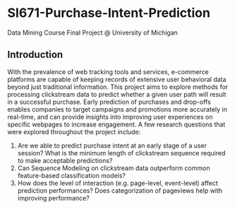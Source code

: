 # SI671-Purchase-Intent-Prediction
Data Mining Course Final Project @ University of Michigan
## Introduction
With the prevalence of web tracking tools and services, e-commerce platforms are capable of keeping records of extensive user behavioral data beyond just traditional information. This project aims to explore methods for processing clickstream data to predict whether a given user path will result in a successful purchase. Early prediction of purchases and drop-offs enables companies to target campaigns and promotions more accurately in real-time, and can provide insights into improving user experiences on specific webpages to increase engagement. A few research questions that were explored throughout the project include:
1. Are we able to predict purchase intent at an early stage of a user session? What is the minimum length of clickstream sequence required to make acceptable predictions?
2. Can Sequence Modeling on clickstream data outperform common feature-based classification models?
3. How does the level of interaction (e.g. page-level, event-level) affect prediction performances? Does categorization of pageviews help with improving performance?
